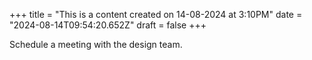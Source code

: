 +++
title = "This is a content created on 14-08-2024 at 3:10PM"
date = "2024-08-14T09:54:20.652Z"
draft = false
+++

  Schedule a meeting with the design team.
        